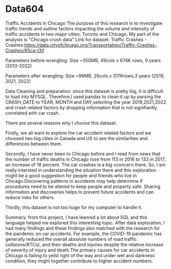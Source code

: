 # Data604
Traffic Accidents in Chicago
The purpose of this research is to investigate traffic trends and outline factors impacting the volume and intensity of traffic accidents in two major cities: Toronto and Chicago.
My part of the analysis is "Chicago crush data" 
Link for dataset: Traffic Crashes - Crashes:https://data.cityofchicago.org/Transportation/Traffic-Crashes-Crashes/85ca-t3if

Parameters before wrangling: Size ~350MB, 49cols x 674K rows, 9 years (2013-2022)

Parameters after wrangling: Size ~96MB, 26cols x 317Krows,3 years (2019, 2021, 2022)

Data Cleaning and preparation: since this dataset is pretty big, it is difficult to load into MYSQL. 
Therefore,I used pandas to clean it up by parsing the CRASH_DATE to YEAR, MONTH and DAY,selecting the year 2019,2021,2022 and crash related factors by dropping information that is not signifiantly correlated with car crash.

There are several reasons why I choose this dataset. 

Firstly, we all want to explore the car accident related factors and we choosed two big cities in Canada and US to see the similarities and differences between them. 

Secondly, I have never been to Chicago before and I read from news that the number of traffic deaths in Chicago rose from 113 in 2016 to 133 in 2017, an increase of 18 percent. The car crashes is a big cconcern there. So, I am really intersted in understanding the situation there and this exploration might be a good suggestion for people and friends who live in Chicago.Discovering patterns in accidents may help determine if procedures need to be altered to keep people and property safe. Sharing information and discoveries helps to prevent future accidents and can reduce risks for others. 

Thirdly, this dataset is not too huge for my computer to handle it. 

Summary: from this project, I have leanred a lot about SQL and this language helped me explored this interesting topic.
After data exploration, I had many findings and these findings also matched with the research for the pandemic on car accidents. For example, the COVID-19 pandemic has generally reduced the overall absolute numbers of road traffic collisions(RTCs), and their deaths and injuries despite the relative increase of severity of injury and death.The primary causes for car accidents in Chicago is failing to yeild right of the way and under wet and darkness condition, they might together contribute to higher accident numbers.
